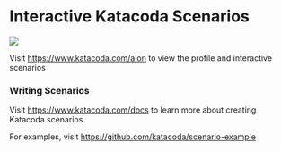 # Interactive Katacoda Scenarios

[![](http://shields.katacoda.com/katacoda/alon/count.svg)](https://www.katacoda.com/alon "Get your profile on Katacoda.com")

Visit https://www.katacoda.com/alon to view the profile and interactive scenarios

### Writing Scenarios
Visit https://www.katacoda.com/docs to learn more about creating Katacoda scenarios

For examples, visit https://github.com/katacoda/scenario-example
